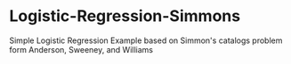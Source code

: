 # Logistic-Regression-Simmons
Simple Logistic Regression Example based on Simmon's catalogs problem form Anderson, Sweeney, and Williams 
